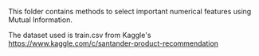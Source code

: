 This folder contains methods to select important numerical features using Mutual Information.

The dataset used is train.csv from Kaggle's
https://www.kaggle.com/c/santander-product-recommendation
